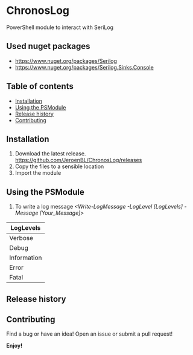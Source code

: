 # ChronosLog
PowerShell module to interact with SeriLog

## Used nuget packages

- https://www.nuget.org/packages/Serilog
- https://www.nuget.org/packages/Serilog.Sinks.Console

## Table of contents

* [Installation](#Installation)
* [Using the PSModule](#Using-the-PSModule)
* [Release history](#Release-history)
* [Contributing](#Contributing)

## Installation

1. Download the latest release. https://github.com/JeroenBL/ChronosLog/releases
2. Copy the files to a sensible location
3. Import the module

## Using the PSModule

1. To write a log message _<Write-LogMessage -LogLevel [LogLevels] -Message [Your_Message]>_

| LogLevels   |
| ----------- |
| Verbose     |
| Debug       |
| Information |
| Error       |
| Fatal       |

## Release history



## Contributing

Find a bug or have an idea! Open an issue or submit a pull request!

**Enjoy!**
